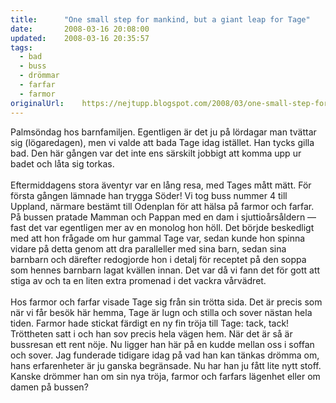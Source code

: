```yaml
---
title:		"One small step for mankind, but a giant leap for Tage"
date:		2008-03-16 20:08:00
updated:	2008-03-16 20:35:57
tags: 
  - bad
  - buss
  - drömmar
  - farfar
  - farmor	
originalUrl:	https://nejtupp.blogspot.com/2008/03/one-small-step-for-mankind-but-giant.html
---
```


Palmsöndag hos barnfamiljen. Egentligen är det ju på lördagar man tvättar sig (lögaredagen), men vi valde att bada Tage idag istället. Han tycks gilla bad. Den här gången var det inte ens särskilt jobbigt att komma upp ur badet och låta sig torkas.<br><br>Eftermiddagens stora äventyr var en lång resa, med Tages mått mätt. För första gången lämnade han trygga Söder! Vi tog buss nummer 4 till Uppland, närmare bestämt till Odenplan för att hälsa på farmor och farfar. På bussen pratade Mamman och Pappan med en dam i sjuttioårsåldern — fast det var egentligen mer av en monolog hon höll. Det börjde beskedligt med att hon frågade om hur gammal Tage var, sedan kunde hon spinna vidare på detta genom att dra paralleller med sina barn, sedan sina barnbarn och därefter redogjorde hon i detalj för receptet på den soppa som hennes barnbarn lagat kvällen innan. Det var då vi fann det för gott att stiga av och ta en liten extra promenad i det vackra vårvädret.<br><br>Hos farmor och farfar visade Tage sig från sin trötta sida. Det är precis som när vi får besök här hemma, Tage är lugn och stilla och sover nästan hela tiden. Farmor hade stickat färdigt en ny fin tröja till Tage: tack, tack! Tröttheten satt i och han sov precis hela vägen hem. När det är så är bussresan ett rent nöje. Nu ligger han här på en kudde mellan oss i soffan och sover. Jag funderade tidigare idag på vad han kan tänkas drömma om, hans erfarenheter är ju ganska begränsade. Nu har han ju fått lite nytt stoff. Kanske drömmer han om sin nya tröja, farmor och farfars lägenhet eller om damen på bussen?
<!-- no comments on this post -->